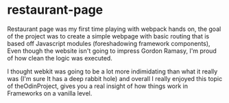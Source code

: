 # restaurant-page

Restaurant page was my first time playing with webpack hands on, 
the goal of the project was to create a simple webpage with basic routing that is 
based off Javascript modules (foreshadowing framework components), Even though the website isn't going to impress Gordon Ramasy, I'm proud of how clean the logic was executed.

I thought webkit was going to be a lot more indimidating than what it really was (I'm sure It has a deep rabbit hole) and overall I really enjoyed this topic of theOdinProject, gives you a real insight of how things work in Frameworks on a vanilla level. 